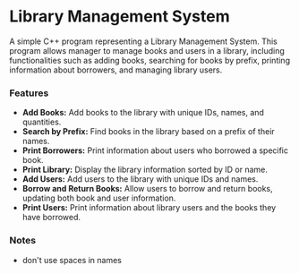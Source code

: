 # Library Management System

A simple C++ program representing a Library Management System. This program allows manager to manage books and users in a library, including functionalities such as adding books, searching for books by prefix, printing information about borrowers, and managing library users.

### Features

- **Add Books:** Add books to the library with unique IDs, names, and quantities.
- **Search by Prefix:** Find books in the library based on a prefix of their names.
- **Print Borrowers:** Print information about users who borrowed a specific book.
- **Print Library:** Display the library information sorted by ID or name.
- **Add Users:** Add users to the library with unique IDs and names.
- **Borrow and Return Books:** Allow users to borrow and return books, updating both book and user information.
- **Print Users:** Print information about library users and the books they have borrowed.

### Notes
- don't use spaces in names
